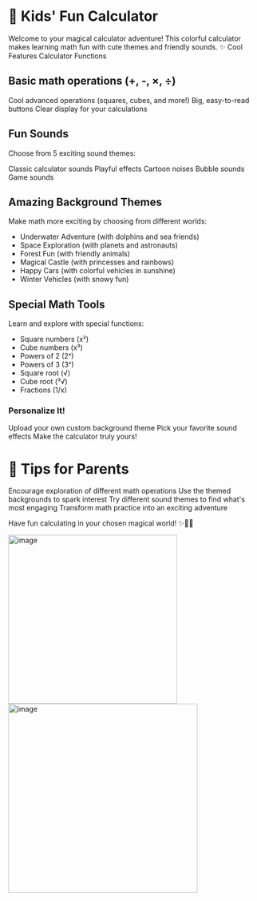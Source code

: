 # 🌟 Kids' Fun Calculator
Welcome to your magical calculator adventure! This colorful calculator makes learning math fun with cute themes and friendly sounds.
✨ Cool Features
Calculator Functions

## Basic math operations (+, -, ×, ÷)
Cool advanced operations (squares, cubes, and more!)
Big, easy-to-read buttons
Clear display for your calculations

## Fun Sounds
Choose from 5 exciting sound themes:

Classic calculator sounds
Playful effects
Cartoon noises
Bubble sounds
Game sounds

## Amazing Background Themes
Make math more exciting by choosing from different worlds:

* Underwater Adventure (with dolphins and sea friends)
* Space Exploration (with planets and astronauts)
* Forest Fun (with friendly animals)
* Magical Castle (with princesses and rainbows)
* Happy Cars (with colorful vehicles in sunshine)
* Winter Vehicles (with snowy fun)

## Special Math Tools
Learn and explore with special functions:

* Square numbers (x²)
* Cube numbers (x³)
* Powers of 2 (2ˣ)
* Powers of 3 (3ˣ)
* Square root (√)
* Cube root (³√)
* Fractions (1/x)

### Personalize It!

Upload your own custom background theme
Pick your favorite sound effects
Make the calculator truly yours!

# 👥 Tips for Parents

Encourage exploration of different math operations
Use the themed backgrounds to spark interest
Try different sound themes to find what's most engaging
Transform math practice into an exciting adventure

Have fun calculating in your chosen magical world! ✨🎨🎵


<img width="338" alt="image" src="https://github.com/user-attachments/assets/2aa7addb-02f7-42cd-a419-1d2cf41a9f4b" />  <img width="379" alt="image" src="https://github.com/user-attachments/assets/87c755a4-b0c4-4c12-89ff-826fe5f9ef38" />



